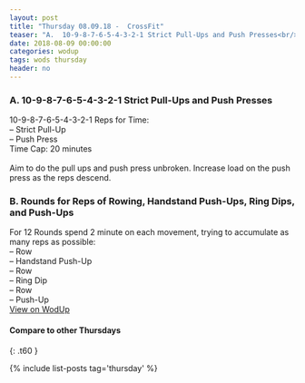 ```yaml
---
layout: post
title: "Thursday 08.09.18 -  CrossFit"
teaser: "A.  10-9-8-7-6-5-4-3-2-1 Strict Pull-Ups and Push Presses<br/> B.  Rounds for Reps of Rowing, Handstand Push-Ups, Ring Dips, and Push-Ups"
date: 2018-08-09 00:00:00
categories: wodup
tags: wods thursday
header: no
---
```



<h3>A.  10-9-8-7-6-5-4-3-2-1 Strict Pull-Ups and Push Presses</h3>
10-9-8-7-6-5-4-3-2-1 Reps for Time:<br/>– Strict Pull-Up<br/>– Push Press<br/>Time Cap: 20 minutes<br/><br/>Aim to do the pull ups and push press unbroken.  Increase load on the push press as the reps descend.
<h3>B.  Rounds for Reps of Rowing, Handstand Push-Ups, Ring Dips, and Push-Ups</h3>
For 12 Rounds spend 2 minute on each movement, trying to accumulate as many reps as possible:<br/>– Row<br/>– Handstand Push-Up<br/>– Row<br/>– Ring Dip<br/>– Row<br/>– Push-Up<br/>
<a href="https://www.wodup.com/gyms/asphodel/wods/8399" target="blank">View on WodUp</a>


#### Compare to other Thursdays
{: .t60 }

{% include list-posts tag='thursday' %}